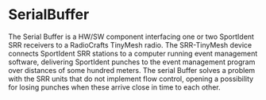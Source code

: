# SerialBuffer
The Serial Buffer is a HW/SW component interfacing one or two SportIdent SRR receivers to a RadioCrafts TinyMesh radio.
The SRR-TinyMesh device connects SportIdent SRR stations to a computer running event management software, delivering SportIdent punches to the event management program over distances of some hundred meters.
The serial Buffer solves a problem with the SRR units that do not implement flow control, opening a possibility for losing punches when these arrive close in time to each other.
